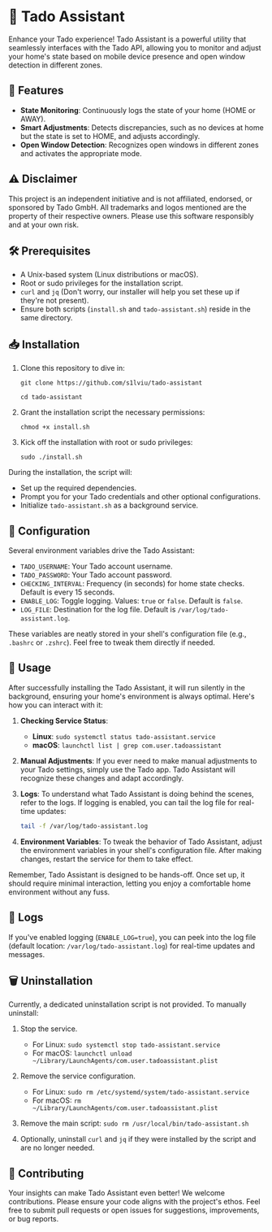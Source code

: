 # 🏡 Tado Assistant

Enhance your Tado experience! Tado Assistant is a powerful utility that seamlessly interfaces with the Tado API, allowing you to monitor and adjust your home's state based on mobile device presence and open window detection in different zones.

## 🚀 Features

-   **State Monitoring**: Continuously logs the state of your home (HOME or AWAY).
-   **Smart Adjustments**: Detects discrepancies, such as no devices at home but the state is set to HOME, and adjusts accordingly.
-   **Open Window Detection**: Recognizes open windows in different zones and activates the appropriate mode.

## ⚠️ Disclaimer

This project is an independent initiative and is not affiliated, endorsed, or sponsored by Tado GmbH. All trademarks and logos mentioned are the property of their respective owners. Please use this software responsibly and at your own risk.

## 🛠 Prerequisites

-   A Unix-based system (Linux distributions or macOS).
-   Root or sudo privileges for the installation script.
-   `curl` and `jq` (Don't worry, our installer will help you set these up if they're not present).
-   Ensure both scripts (`install.sh` and `tado-assistant.sh`) reside in the same directory.

## 📥 Installation

1.  Clone this repository to dive in:

    `git clone https://github.com/s1lviu/tado-assistant`

    `cd tado-assistant`

2.  Grant the installation script the necessary permissions:

    `chmod +x install.sh`

3.  Kick off the installation with root or sudo privileges:

    `sudo ./install.sh`


During the installation, the script will:

-   Set up the required dependencies.
-   Prompt you for your Tado credentials and other optional configurations.
-   Initialize `tado-assistant.sh` as a background service.

## 🔧 Configuration

Several environment variables drive the Tado Assistant:

-   `TADO_USERNAME`: Your Tado account username.
-   `TADO_PASSWORD`: Your Tado account password.
-   `CHECKING_INTERVAL`: Frequency (in seconds) for home state checks. Default is every 15 seconds.
-   `ENABLE_LOG`: Toggle logging. Values: `true` or `false`. Default is `false`.
-   `LOG_FILE`: Destination for the log file. Default is `/var/log/tado-assistant.log`.

These variables are neatly stored in your shell's configuration file (e.g., `.bashrc` or `.zshrc`). Feel free to tweak them directly if needed.

## 🔄 Usage

After successfully installing the Tado Assistant, it will run silently in the background, ensuring your home's environment is always optimal. Here's how you can interact with it:

1. **Checking Service Status**:
   - **Linux**: `sudo systemctl status tado-assistant.service`
   - **macOS**: `launchctl list | grep com.user.tadoassistant`

2. **Manual Adjustments**: If you ever need to make manual adjustments to your Tado settings, simply use the Tado app. Tado Assistant will recognize these changes and adapt accordingly.

3. **Logs**: To understand what Tado Assistant is doing behind the scenes, refer to the logs. If logging is enabled, you can tail the log file for real-time updates:
    ```bash
    tail -f /var/log/tado-assistant.log
    ```

4. **Environment Variables**: To tweak the behavior of Tado Assistant, adjust the environment variables in your shell's configuration file. After making changes, restart the service for them to take effect.

Remember, Tado Assistant is designed to be hands-off. Once set up, it should require minimal interaction, letting you enjoy a comfortable home environment without any fuss.

## 📜 Logs

If you've enabled logging (`ENABLE_LOG=true`), you can peek into the log file (default location: `/var/log/tado-assistant.log`) for real-time updates and messages.
## 🗑️ Uninstallation

Currently, a dedicated uninstallation script is not provided. To manually uninstall:

1. Stop the service.
    - For Linux: `sudo systemctl stop tado-assistant.service`
    - For macOS: `launchctl unload ~/Library/LaunchAgents/com.user.tadoassistant.plist`

2. Remove the service configuration.
    - For Linux: `sudo rm /etc/systemd/system/tado-assistant.service`
    - For macOS: `rm ~/Library/LaunchAgents/com.user.tadoassistant.plist`

3. Remove the main script: `sudo rm /usr/local/bin/tado-assistant.sh`

4. Optionally, uninstall `curl` and `jq` if they were installed by the script and are no longer needed.

## 🤝 Contributing

Your insights can make Tado Assistant even better! We welcome contributions. Please ensure your code aligns with the project's ethos. Feel free to submit pull requests or open issues for suggestions, improvements, or bug reports.
